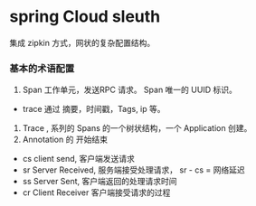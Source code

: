 # spring Cloud sleuth
集成 zipkin 方式，网状的复杂配置结构。

### 基本的术语配置
1. Span 工作单元，发送RPC 请求。 Span 唯一的 UUID 标识。
  - trace 通过 摘要，时间戳，Tags, ip 等。
1. Trace , 系列的 Spans 的一个树状结构，一个 Application 创建。
1. Annotation 的 开始结束
  - cs client send, 客户端发送请求
  - sr Server Received, 服务端接受处理请求， sr - cs = 网络延迟
  - ss Server Sent, 客户端返回的处理请求时间
  - cr Client Receiver 客户端接受请求的过程